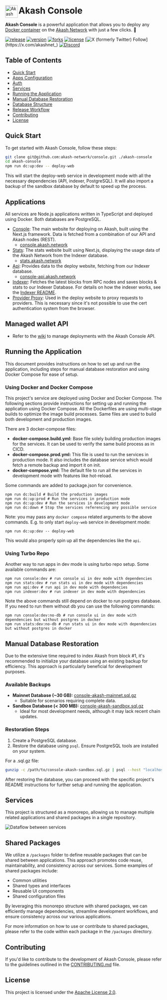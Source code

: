 <div align="left">
  
  <a href="https://aimeos.org/">
    <img src="./apps/deploy-web/public/android-chrome-192x192.png" alt="Akash logo" title="Akash Console" align="left" height="40" />
  </a>
  
  # Akash Console

**Akash Console** is a powerful application that allows you to deploy any [Docker container](https://www.docker.com/) on the [Akash Network](https://akash.network) with just a few clicks. 🚀

[![release](https://img.shields.io/github/v/release/akash-network/console.svg)](https://github.com/akash-network/console/releases)
[![version](https://img.shields.io/github/stars/akash-network/console)](https://github.com/akash-network/console/stargazers)
[![forks](https://img.shields.io/github/forks/akash-network/console)](https://github.com/akash-network/console/forks)
[![license](https://img.shields.io/github/license/akash-network/console)](https://github.com/akash-network/console/blob/main/LICENSE)
[![X (formerly Twitter) Follow](https://img.shields.io/twitter/follow/akashnet_)](https://x.com/akashnet_)
[![Discord](https://img.shields.io/badge/discord-join-7289DA.svg?logo=discord&longCache=true&style=flat)](https://discord.gg/akash)

</div>

## Table of Contents

- [Quick Start](#quick-start)
- [Apps Configuration](./doc/apps-configuration.md)
- [Auth](./doc/auth.md)
- [Services](#services)
- [Running the Application](#running-the-application)
- [Manual Database Restoration](#manual-database-restoration)
- [Database Structure](./doc/database-structure.md)
- [Release Workflow](./doc/release-workflow.md)
- [Contributing](#contributing)
- [License](#license)

## Quick Start

To get started with Akash Console, follow these steps:

```bash
git clone git@github.com:akash-network/console.git ./akash-console
cd akash-console
npm run dc:up:dev -- deploy-web
```

This will start the deploy-web service in development mode with all the necessary dependencies (API, indexer, PostgreSQL). It will also import a backup of the sandbox database by default to speed up the process.

## Applications

All services are Node.js applications written in TypeScript and deployed using Docker. Both databases are PostgreSQL.

- [Console](./apps/deploy-web/): The main website for deploying on Akash, built using the Next.js framework. Data is fetched from a combination of our API and Akash nodes (REST).
  - [console.akash.network](https://console.akash.network)
- [Stats](./apps/stats/): The stats website built using Next.js, displaying the usage data of the Akash Network from the Indexer database.
  - [stats.akash.network](https://stats.akash.network)
- [Api](./apps/api/): Provides data to the deploy website, fetching from our Indexer database.
  - [console-api.akash.network](https://console-api.akash.network/v1/swagger)
- [Indexer](./apps/indexer/): Fetches the latest blocks from RPC nodes and saves blocks & stats to our Indexer Database. For details on how the indexer works, see the [Indexer README](./indexer/README.md).
- [Provider Proxy](./apps/provider-proxy/): Used in the deploy website to proxy requests to providers. This is necessary since it's not possible to use the cert authentication system from the browser.

## Managed wallet API

- Refer to the [wiki](https://github.com/akash-network/console/wiki/Managed-wallet-API) to manage deployments with the Akash Console API.

## Running the Application

This document provides instructions on how to set up and run the application, including steps for manual database restoration and using Docker Compose for ease of setup.

### Using Docker and Docker Compose

This project's service are deployed using Docker and Docker Compose. The following sections provide instructions for setting up and running the application using Docker Compose.
All the Dockerfiles are using multi-stage builds to optimize the image build processes. Same files are used to build both development and production images.

There are 3 docker-compose files:

- **docker-compose.build.yml:** Base file solely building production images for the services. It can be used to verify the same build process as in CICD.
- **docker-compose.prod.yml:** This file is used to run the services in production mode. It also includes the database service which would fetch a remote backup and import it on init.
- **docker-compose.yml:** The default file to run all the services in development mode with features like hot-reload.

Some commands are added to package.json for convenience.

```shell
npm run dc:build # Build the production images
npm run dc:up:prod # Run the services in production mode
npm run dc:up:dev # Run the services in development mode
npm run dc:down # Stop the services referencing any possible service
```

Note: you may pass any `docker compose` related arguments to the above commands. E.g. to only start `deploy-web` service in development mode:

```shell
npm run dc:up:dev -- deploy-web
```

This would also properly spin up all the dependencies like the `api`.

### Using Turbo Repo

Another way to run apps in dev mode is using turbo repo setup. Some available commands are:

```shell
npm run console:dev # run console ui in dev mode with dependencies
npm run stats:dev # run stats ui in dev mode with dependencies
npm run api:dev # run api in dev mode with dependencies
npm run indexer:dev # run indexer in dev mode with dependencies
```

Note the above commands still depend on docker to run postgres database. If you need to run them without db you can use the following commands:

```shell
npm run console:dev:no-db # run console ui in dev mode with dependencies but without postgres in docker
npm run stats:dev:no-db # run stats ui in dev mode with dependencies but without postgres in docker
```

## Manual Database Restoration

Due to the extensive time required to index Akash from block #1, it's recommended to initialize your database using an existing backup for efficiency. This approach is particularly beneficial for development purposes.

### Available Backups

- **Mainnet Database (~30 GB):** [console-akash-mainnet.sql.gz](https://storage.googleapis.com/console-postgresql-backups/console-akash-mainnet.sql.gz)
  - Suitable for scenarios requiring complete data.
- **Sandbox Database (< 300 MB):** [console-akash-sandbox.sql.gz](https://storage.googleapis.com/console-postgresql-backups/console-akash-sandbox.sql.gz)
  - Ideal for most development needs, although it may lack recent chain updates.

### Restoration Steps

1. Create a PostgreSQL database.
2. Restore the database using `psql`. Ensure PostgreSQL tools are installed on your system.

For a .sql.gz file:

```sh
gunzip -c /path/to/console-akash-sandbox.sql.gz | psql --host "localhost" --port "5432" --username "postgres" --dbname "console-akash"
```

After restoring the database, you can proceed with the specific project's README instructions for further setup and running the application.

## Services

This project is structured as a monorepo, allowing us to manage multiple related applications and shared packages in a single repository.

![Dataflow between services](infra.drawio.png)

## Shared Packages

We utilize a `/packages` folder to define reusable packages that can be shared between applications. This approach promotes code reuse, maintainability, and consistency across our services. Some examples of shared packages include:

- Common utilities
- Shared types and interfaces
- Reusable UI components
- Shared configuration files

By leveraging this monorepo structure with shared packages, we can efficiently manage dependencies, streamline development workflows, and ensure consistency across our various applications.

For more information on how to use or contribute to shared packages, please refer to the code within each package in the `/packages` directory.

## Contributing

If you'd like to contribute to the development of Akash Console, please refer to the guidelines outlined in the [CONTRIBUTING.md](./CONTRIBUTING.md) file.

## License

This project is licensed under the [Apache License 2.0](./LICENSE).
